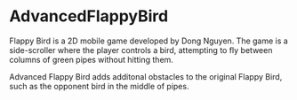# AdvancedFlappyBird

Flappy Bird is a 2D mobile game developed by Dong Nguyen. The game is a side-scroller where the player controls a bird, attempting to fly between columns of green pipes without hitting them. 

Advanced Flappy Bird adds additonal obstacles to the original Flappy Bird, such as the opponent bird in the middle of pipes.

